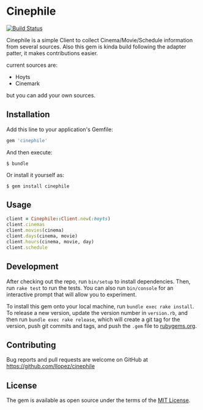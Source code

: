 # Cinephile

[![Build Status](https://travis-ci.org/llopez/cinephile.svg?branch=master)](https://travis-ci.org/llopez/cinephile)

Cinephile is a simple Client to collect Cinema/Movie/Schedule information from several sources. 
Also this gem is kinda build following the adapter patter, it makes contributions easier.

current sources are:

- Hoyts 
- Cinemark

but you can add your own sources.

## Installation

Add this line to your application's Gemfile:

```ruby
gem 'cinephile'
```

And then execute:

    $ bundle

Or install it yourself as:

    $ gem install cinephile

## Usage

```ruby
client = Cinephile::Client.new(:hoyts)
client.cinemas
client.movies(cinema)
client.days(cinema, movie)
client.hours(cinema, movie, day)
client.schedule
```

## Development

After checking out the repo, run `bin/setup` to install dependencies. Then, run `rake test` to run the tests. You can also run `bin/console` for an interactive prompt that will allow you to experiment.

To install this gem onto your local machine, run `bundle exec rake install`. To release a new version, update the version number in `version.rb`, and then run `bundle exec rake release`, which will create a git tag for the version, push git commits and tags, and push the `.gem` file to [rubygems.org](https://rubygems.org).

## Contributing

Bug reports and pull requests are welcome on GitHub at https://github.com/llopez/cinephile


## License

The gem is available as open source under the terms of the [MIT License](http://opensource.org/licenses/MIT).
